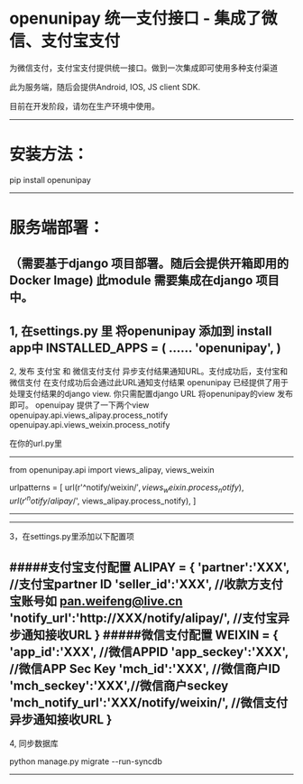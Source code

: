 openunipay 统一支付接口 - 集成了微信、支付宝支付
=======================

为微信支付，支付宝支付提供统一接口。做到一次集成即可使用多种支付渠道

此为服务端，随后会提供Android, IOS, JS client SDK.

目前在开发阶段，请勿在生产环境中使用。

----

安装方法：
=======================
pip install openunipay

----
服务端部署：
=======================
（需要基于django 项目部署。随后会提供开箱即用的Docker Image)
此module 需要集成在django 项目中。
----
1, 在settings.py 里 将openunipay 添加到 install app中
INSTALLED_APPS = (
    ......
    'openunipay',
)
----
2, 发布 支付宝 和 微信支付支付 异步支付结果通知URL。支付成功后，支付宝和微信支付 在支付成功后会通过此URL通知支付结果
openunipay 已经提供了用于处理支付结果的django view. 你只需配置django URL 将openunipay的view 发布即可。
openuipay 提供了一下两个view
openuipay.api.views_alipay.process_notify
openuipay.api.views_weixin.process_notify

在你的url.py里
*********************************************************
from openunipay.api import views_alipay, views_weixin

urlpatterns = [
    url(r'^notify/weixin/$', views_weixin.process_notify),
    url(r'^notify/alipay/$', views_alipay.process_notify),
]
***********************************************************
----
3，在settings.py里添加以下配置项

#####支付宝支付配置
ALIPAY = {
        'partner':'XXX', //支付宝partner ID
        'seller_id':'XXX', //收款方支付宝账号如 pan.weifeng@live.cn
        'notify_url':'http://XXX/notify/alipay/', //支付宝异步通知接收URL
        }
#####微信支付配置
WEIXIN = {
        'app_id':'XXX', //微信APPID
        'app_seckey':'XXX', //微信APP Sec Key
        'mch_id':'XXX', //微信商户ID
        'mch_seckey':'XXX',//微信商户seckey
        'mch_notify_url':'XXX/notify/weixin/', //微信支付异步通知接收URL
        }
----
4, 同步数据库

python manage.py migrate --run-syncdb

----